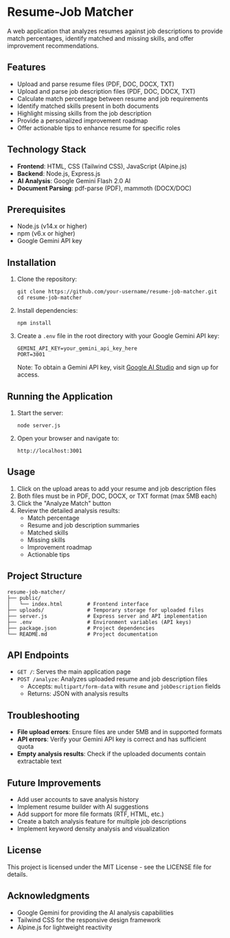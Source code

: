 <!DOCTYPE html>
<html lang="en">
<head>
  <meta charset="UTF-8">
  <meta name="viewport" content="width=device-width, initial-scale=1.0">

</head>
<body>
  <h1>Resume-Job Matcher</h1>
  
  <p>A web application that analyzes resumes against job descriptions to provide match percentages, identify matched and missing skills, and offer improvement recommendations.</p>
  
  <h2>Features</h2>
  <ul>
    <li>Upload and parse resume files (PDF, DOC, DOCX, TXT)</li>
    <li>Upload and parse job description files (PDF, DOC, DOCX, TXT)</li>
    <li>Calculate match percentage between resume and job requirements</li>
    <li>Identify matched skills present in both documents</li>
    <li>Highlight missing skills from the job description</li>
    <li>Provide a personalized improvement roadmap</li>
    <li>Offer actionable tips to enhance resume for specific roles</li>
  </ul>
  
  <h2>Technology Stack</h2>
  <ul>
    <li><strong>Frontend</strong>: HTML, CSS (Tailwind CSS), JavaScript (Alpine.js)</li>
    <li><strong>Backend</strong>: Node.js, Express.js</li>
    <li><strong>AI Analysis</strong>: Google Gemini Flash 2.0 AI</li>
    <li><strong>Document Parsing</strong>: pdf-parse (PDF), mammoth (DOCX/DOC)</li>
  </ul>
  
  <h2>Prerequisites</h2>
  <ul>
    <li>Node.js (v14.x or higher)</li>
    <li>npm (v6.x or higher)</li>
    <li>Google Gemini API key</li>
  </ul>
  
  <h2>Installation</h2>
  <ol>
    <li>
      <p>Clone the repository:</p>
      <pre><code>git clone https://github.com/your-username/resume-job-matcher.git
cd resume-job-matcher</code></pre>
    </li>
    <li>
      <p>Install dependencies:</p>
      <pre><code>npm install</code></pre>
    </li>
    <li>
      <p>Create a <code>.env</code> file in the root directory with your Google Gemini API key:</p>
      <pre><code>GEMINI_API_KEY=your_gemini_api_key_here
PORT=3001</code></pre>
      <div>
        <p>Note: To obtain a Gemini API key, visit <a href="https://makersuite.google.com/" target="_blank">Google AI Studio</a> and sign up for access.</p>
      </div>
    </li>
  </ol>
  
  <h2>Running the Application</h2>
  <ol>
    <li>
      <p>Start the server:</p>
      <pre><code>node server.js</code></pre>
    </li>
    <li>
      <p>Open your browser and navigate to:</p>
      <pre><code>http://localhost:3001</code></pre>
    </li>
  </ol>
  
  <h2>Usage</h2>
  <ol>
    <li>Click on the upload areas to add your resume and job description files</li>
    <li>Both files must be in PDF, DOC, DOCX, or TXT format (max 5MB each)</li>
    <li>Click the "Analyze Match" button</li>
    <li>Review the detailed analysis results:
      <ul>
        <li>Match percentage</li>
        <li>Resume and job description summaries</li>
        <li>Matched skills</li>
        <li>Missing skills</li>
        <li>Improvement roadmap</li>
        <li>Actionable tips</li>
      </ul>
    </li>
  </ol>
  
  <h2>Project Structure</h2>
  <pre><code>resume-job-matcher/
├── public/
│   └── index.html        # Frontend interface
├── uploads/              # Temporary storage for uploaded files
├── server.js             # Express server and API implementation
├── .env                  # Environment variables (API keys)
├── package.json          # Project dependencies
└── README.md             # Project documentation</code></pre>
  
  <h2>API Endpoints</h2>
  <ul>
    <li><code>GET /</code>: Serves the main application page</li>
    <li><code>POST /analyze</code>: Analyzes uploaded resume and job description files
      <ul>
        <li>Accepts: <code>multipart/form-data</code> with <code>resume</code> and <code>jobDescription</code> fields</li>
        <li>Returns: JSON with analysis results</li>
      </ul>
    </li>
  </ul>
  
  <h2>Troubleshooting</h2>
  <ul>
    <li><strong>File upload errors</strong>: Ensure files are under 5MB and in supported formats</li>
    <li><strong>API errors</strong>: Verify your Gemini API key is correct and has sufficient quota</li>
    <li><strong>Empty analysis results</strong>: Check if the uploaded documents contain extractable text</li>
  </ul>
  
  <h2>Future Improvements</h2>
  <ul>
    <li>Add user accounts to save analysis history</li>
    <li>Implement resume builder with AI suggestions</li>
    <li>Add support for more file formats (RTF, HTML, etc.)</li>
    <li>Create a batch analysis feature for multiple job descriptions</li>
    <li>Implement keyword density analysis and visualization</li>
  </ul>
  
  <h2>License</h2>
  <p>This project is licensed under the MIT License - see the LICENSE file for details.</p>
  
  <h2>Acknowledgments</h2>
  <ul>
    <li>Google Gemini for providing the AI analysis capabilities</li>
    <li>Tailwind CSS for the responsive design framework</li>
    <li>Alpine.js for lightweight reactivity</li>
  </ul>
</body>
</html>
